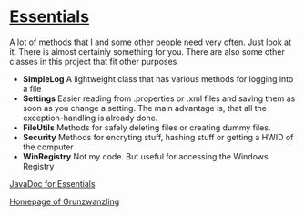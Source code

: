 # [Essentials](https://github.com/grunzwanzling/essentials)
A lot of methods that I and some other people need very often. Just look at it. There is almost certainly something for you.
There are also some other classes in this project that fit other purposes
* **SimpleLog**
A lightweight class that has various methods for logging into a file
* **Settings**
Easier reading from .properties or .xml files and saving them as soon as you change a setting. The main advantage is, that all the exception-handling is already done.
* **FileUtils**
Methods for safely deleting files or creating dummy files.
* **Security**
Methods for encryting stuff, hashing stuff or getting a HWID of the computer
* **WinRegistry**
Not my code. But useful for accessing the Windows Registry

[JavaDoc for Essentials](http://grunzwanzling.me/Essentials/)

[Homepage of Grunzwanzling](http://grunzwanzling.me)
